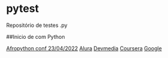 # pytest
Repositório de testes .py

##Inicio de com Python


[Afropython conf 23/04/2022](https://afropythonconf.org/)
[](https://kinsta.com/pt/blog/tutoriais-python/)
[](https://github.com/Asabeneh/30-Days-Of-Python)
[](https://pages.hashtagtreinamentos.com/pg-inscricao-python-impressionador-perpetuo-google?origemurl=128167594266&gclid=Cj0KCQjw0PWRBhDKARIsAPKHFGhiN9bOM_5i1Qc2WRoYRygAZcObfUy5jdirBzicokRAVQW8gpGb76IaAoaXEALw_wcB)
[Alura]()
[Devmedia]()
[Coursera](https://www.coursera.org/learn/ciencia-computacao-python-conceitos) 
[Google](https://www.coursera.org/professional-certificates/google-it-automation?utm_source=gg&utm_medium=sem&utm_campaign=11-GoogleITwithPython-LATAM&utm_content=B2C&campaignid=13865562900&adgroupid=125091310735&device=c&keyword=code%20learn%20python&matchtype=b&network=g&devicemodel=&adpostion=&creativeid=533041859504&hide_mobile_promo&gclid=Cj0KCQjw0PWRBhDKARIsAPKHFGi0Z5bPqNaf-bzrZT-FRzDhPkl50SvIj2v2X8trheCr-tb9g68tIkAaAk8_EALw_wcB)
